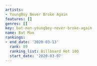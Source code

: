 ```yaml
---
artists:
- YoungBoy Never Broke Again
features: []
genres: []
key: bat-man-youngboy-never-broke-again
name: Bat Man
rankings:
- end_date: '2020-03-13'
  rank: 89
  ranking_list: Billboard Hot 100
  start_date: '2020-03-07'
---
```



